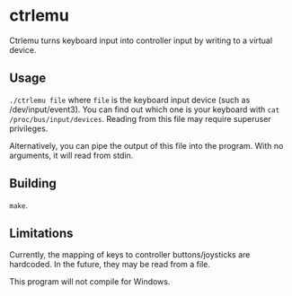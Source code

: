 # ctrlemu

Ctrlemu turns keyboard input into controller input by writing to a virtual device.

## Usage

`./ctrlemu file` where `file` is the keyboard input device (such as /dev/input/event3). You can find out which one is your keyboard with `cat /proc/bus/input/devices`. Reading from this file may require superuser privileges.

Alternatively, you can pipe the output of this file into the program. With no arguments, it will read from stdin.

## Building

`make`.

## Limitations

Currently, the mapping of keys to controller buttons/joysticks are hardcoded. In the future, they may be read from a file.

This program will not compile for Windows.
